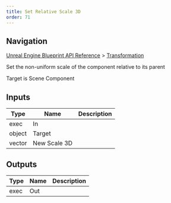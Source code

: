```yaml
---
title: Set Relative Scale 3D
order: 71
---
```

## Navigation

[Unreal Engine Blueprint API Reference](https://dev.epicgames.com/documentation/en-us/unreal-engine/BlueprintAPI) > [Transformation](https://dev.epicgames.com/documentation/en-us/unreal-engine/BlueprintAPI/Transformation)

Set the non-uniform scale of the component relative to its parent

Target is Scene Component

## Inputs

| Type | Name | Description |
| --- | --- | --- |
| exec | In |  |
| object | Target |  |
| vector | New Scale 3D |  |

## Outputs

| Type | Name | Description |
| --- | --- | --- |
| exec | Out |  |
